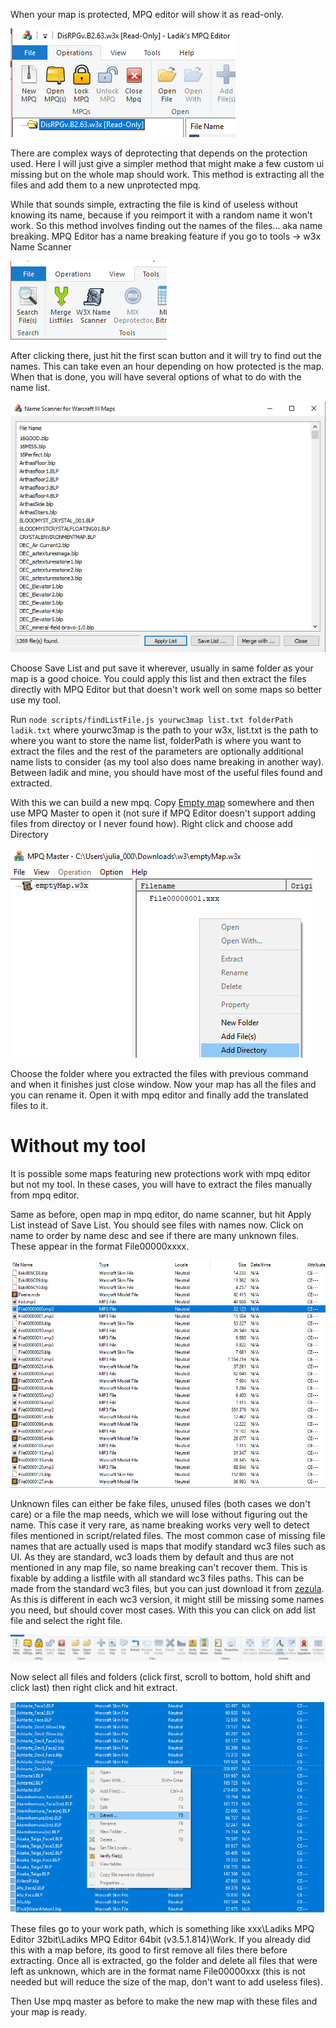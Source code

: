 When your map is protected, MPQ editor will show it as read-only.

![read-only](/images/read_only.png)

There are complex ways of deprotecting that depends on the protection used. Here I will just give a simpler method that might make a few custom ui missing but on the whole map should work. This method is extracting all the files and add them to a new unprotected mpq. 

While that sounds simple, extracting the file is kind of useless without knowing its name, because if you reimport it with a random name it won't work. So this method involves finding out the names of the files... aka name breaking. MPQ Editor has a name breaking feature if you go to tools -> w3x Name Scanner

![name-scanner](/images/name_scanner.png)

After clicking there, just hit the first scan button and it will try to find out the names. This can take even an hour depending on how protected is the map. When that is done, you will have several options of what to do with the name list.

![name-scanner-list](/images/name_scanner_list.png)

Choose Save List and put save it wherever, usually in same folder as your map is a good choice. You could apply this list and then extract the files directly with MPQ Editor but that doesn't work well on some maps so better use my tool.

Run `node scripts/findListFile.js yourwc3map list.txt folderPath ladik.txt` where yourwc3map is the path to your w3x, list.txt is the path to where you want to store the name list, folderPath is where you want to extract the files and the rest of the parameters are optionally additional name lists to consider (as my tool also does name breaking in another way). Between ladik and mine, you should have most of the useful files found and extracted.

With this we can build a new mpq. Copy [Empty map](/data/emptyMap.w3x) somewhere and then use MPQ Master to open it (not sure if MPQ Editor doesn't support adding files from directoy or I never found how). Right click and choose add Directory

![mpq-master](/images/mpq_master.png)

Choose the folder where you extracted the files with previous command and when it finishes just close window. Now your map has all the files and you can rename it. Open it with mpq editor and finally add the translated files to it.

# Without my tool
It is possible some maps featuring new protections work with mpq editor but not my tool. In these cases, you will have to extract the files manually from mpq editor.

Same as before, open map in mpq editor, do name scanner, but hit Apply List instead of Save List. You should see files with names now. Click on name to order by name desc and see if there are many unknown files. These appear in the format File00000xxxx. 

![uknown-files](/images/unknown_files.png)

Unknown files can either be fake files, unused files (both cases we don't care) or a file the map needs, which we will lose without figuring out the name. This case it very rare, as name breaking works very well to detect files mentioned in script/related files. The most common case of missing file names that are actually used is maps that modify standard wc3 files such as UI. As they are standard, wc3 loads them by default and thus are not mentioned in any map file, so name breaking can't recover them. This is fixable by adding a listfile with all standard wc3 files paths. This can be made from the standard wc3 files, but you can just download it from [zezula](<http://www.zezula.net/download/listfiles.zip>). As this is different in each wc3 version, it might still be missing some names you need, but should cover most cases. With this you can click on add list file and select the right file.

![add-listfile](/images/add_listfile.png)

Now select all files and folders (click first, scroll to bottom, hold shift and click last) then right click and hit extract. 

![add-listfile](/images/extract.png)

These files go to your work path, which is something like xxx\Ladiks MPQ Editor 32bit\Ladiks MPQ Editor 64bit (v3.5.1.814)\Work. If you already did this with a map before, its good to first remove all files there before extracting. Once all is extracted, go the folder and delete all files that were left as unknown, which are in the format name File00000xxx (this is not needed but will reduce the size of the map, don't want to add useless files).

Then Use mpq master as before to make the new map with these files and your map is ready.






